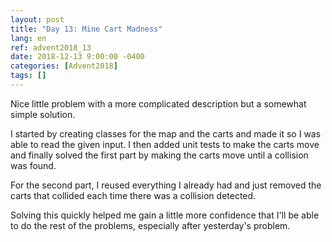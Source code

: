 ```yaml
---
layout: post
title: "Day 13: Mine Cart Madness"
lang: en
ref: advent2018_13
date: 2018-12-13 9:00:00 -0400
categories: [Advent2018]
tags: []
---
```

Nice little problem with a more complicated description but a somewhat simple solution.

I started by creating classes for the map and the carts and made it so I was able to read the given input. I then added unit tests to make the carts move and finally solved the first part by making the carts move until a collision was found.

For the second part, I reused everything I already had and just removed the carts that collided each time there was a collision detected.

Solving this quickly helped me gain a little more confidence that I'll be able to do the rest of the problems, especially after yesterday's problem.